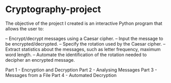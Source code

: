 # Cryptography-project

The objective of the project I created is an interactive Python program that allows the
user to:

– Encrypt/decrypt messages using a Caesar cipher.
– Input the message to be encrypted/decrypted.
– Specify the rotation used by the Caesar cipher.
– Extract statistics about the messages, such as letter frequency, maximum word length.
– Automate the identification of the rotation needed to decipher an encrypted message.

Part 1 - Encryption and Decryption 
Part 2 - Analysing Messages 
Part 3 - Messages from a File
Part 4 - Automated Decryption 
